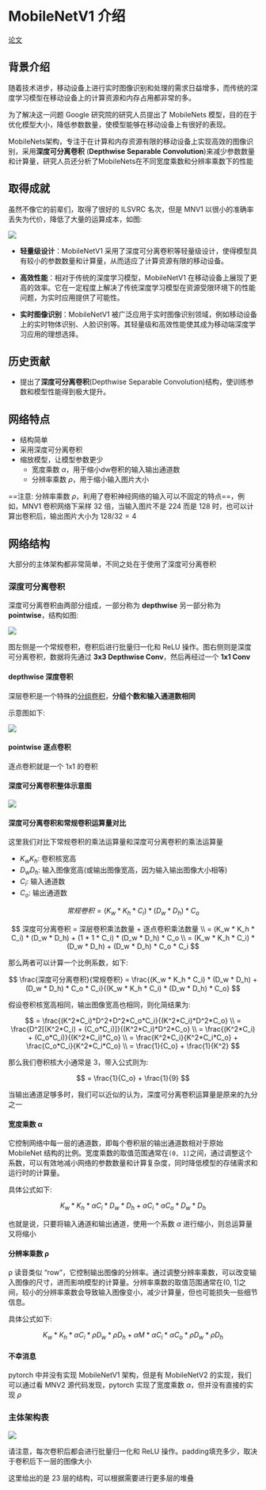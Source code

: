 # MobileNetV1 介绍

[论文](https://arxiv.org/pdf/1704.04861.pdf)

## 背景介绍

随着技术进步，移动设备上进行实时图像识别和处理的需求日益增多，而传统的深度学习模型在移动设备上的计算资源和内存占用都非常的多。

为了解决这一问题 Google 研究院的研究人员提出了 MobileNets 模型，目的在于优化模型大小，降低参数数量，使模型能够在移动设备上有很好的表现。

MobileNets架构，专注于在计算和内存资源有限的移动设备上实现高效的图像识别，采用**深度可分离卷积** (**Depthwise Separable Convolution**)来减少参数数量和计算量，研究人员还分析了MobileNets在不同宽度乘数和分辨率乘数下的性能

## 取得成就

虽然不像它的前辈们，取得了很好的 ILSVRC 名次，但是 MNV1 以很小的准确率丢失为代价，降低了大量的运算成本，如图:

![](md-img/MobileNetV1介绍_2024-01-24-10-32-51.png)

- **轻量级设计**：MobileNetV1 采用了深度可分离卷积等轻量级设计，使得模型具有较小的参数数量和计算量，从而适应了计算资源有限的移动设备。

- **高效性能**：相对于传统的深度学习模型，MobileNetV1 在移动设备上展现了更高的效率。它在一定程度上解决了传统深度学习模型在资源受限环境下的性能问题，为实时应用提供了可能性。

- **实时图像识别**：MobileNetV1 被广泛应用于实时图像识别领域，例如移动设备上的实时物体识别、人脸识别等。其轻量级和高效性能使其成为移动端深度学习应用的理想选择。

## 历史贡献

- 提出了**深度可分离卷积**(Depthwise Separable Convolution)结构，使训练参数和模型性能得到极大提升。

## 网络特点

- 结构简单
- 采用深度可分离卷积
- 缩放模型，让模型参数更少
  - 宽度乘数 $\alpha$，用于缩小dw卷积的输入输出通道数
  - 分辨率乘数 $\rho$，用于缩小输入图片大小

==注意: 分辨率乘数 $\rho$，利用了卷积神经网络的输入可以不固定的特点==，例如，MNV1 卷积网络下采样 32 倍，当输入图片不是 224 而是 128 时，也可以计算出卷积后，输出图片大小为 $128 / 32 = 4$

## 网络结构

大部分的主体架构都非常简单，不同之处在于使用了深度可分离卷积

### 深度可分离卷积

深度可分离卷积由两部分组成，一部分称为 **depthwise** 另一部分称为 **pointwise**，结构如图:

![](md-img/MobileNetV1介绍_2024-01-24-10-46-39.png)

图左侧是一个常规卷积，卷积后进行批量归一化和 ReLU 操作。图右侧则是深度可分离卷积，数据将先通过 **3x3 Depthwise Conv**，然后再经过一个 **1x1 Conv**

#### depthwise 深度卷积

深层卷积是一个特殊的[分组卷积](../../卷积为什么能识别图像/分组卷积.md)，**分组个数和输入通道数相同**

示意图如下:

![](../../卷积为什么能识别图像/md-img/depthwise-convolution-animation-3x3-kernel.gif)

#### pointwise 逐点卷积

逐点卷积就是一个 1x1 的卷积

#### 深度可分离卷积整体示意图

![](../../卷积为什么能识别图像/md-img/depthwise-separable-convolution-animation-3x3-kernel.gif)

#### 深度可分离卷积和常规卷积运算量对比

这里我们对比下常规卷积的乘法运算量和深度可分离卷积的乘法运算量

- $K_w K_h$: 卷积核宽高
- $D_w D_h$: 输入图像宽高(或输出图像宽高，因为输入输出图像大小相等)
- $C_i$: 输入通道数
- $C_o$: 输出通道数

$$
常规卷积 = (K_w * K_h * C_i) * (D_w * D_h) * C_o
$$

$$
深度可分离卷积 = 深层卷积乘法数量 + 逐点卷积乘法数量 \\
= (K_w * K_h * C_i) * (D_w * D_h) + (1 * 1 * C_i) * (D_w * D_h) * C_o \\
= (K_w * K_h * C_i) * (D_w * D_h) + (D_w * D_h) * C_o * C_i
$$

那么两者可以计算一个比例系数，如下:

$$
\frac{深度可分离卷积}{常规卷积} = \frac{(K_w * K_h * C_i) * (D_w * D_h) + (D_w * D_h) * C_o * C_i}{(K_w * K_h * C_i) * (D_w * D_h) * C_o}
$$

假设卷积核宽高相同，输出图像宽高也相同，则化简结果为:

$$
= \frac{(K^2*C_i)*D^2+D^2*C_o*C_i}{(K^2*C_i)*D^2*C_o} \\
= \frac{D^2[(K^2*C_i) + (C_o*C_i)]}{(K^2*C_i)*D^2*C_o} \\
= \frac{(K^2*C_i) + (C_o*C_i)}{(K^2*C_i)*C_o} \\
= \frac{K^2*C_i}{K^2*C_i*C_o} + \frac{C_o*C_i}{K^2*C_i*C_o} \\
= \frac{1}{C_o} + \frac{1}{K^2}
$$

那么我们卷积核大小通常是 3，带入公式则为:

$$
= \frac{1}{C_o} + \frac{1}{9}
$$

当输出通道足够多时，我们可以近似的认为，深度可分离卷积运算量是原来的九分之一

#### 宽度乘数 α

它控制网络中每一层的通道数，即每个卷积层的输出通道数相对于原始 MobileNet 结构的比例。宽度乘数的取值范围通常在`(0, 1]`之间，通过调整这个系数，可以有效地减小网络的参数数量和计算复杂度，同时降低模型的存储需求和运行时的计算量。

具体公式如下:

$$
K_w * K_h * αC_i * D_w * D_h + αC_i * αC_o * D_w * D_h
$$

也就是说，只要将输入通道和输出通道，使用一个系数 $α$ 进行缩小，则总运算量又将缩小

#### 分辨率乘数 ρ

ρ 读音类似 “row”，它控制输出图像的分辨率。通过调整分辨率乘数，可以改变输入图像的尺寸，进而影响模型的计算量。分辨率乘数的取值范围通常在(0, 1]之间，较小的分辨率乘数会导致输入图像变小，减少计算量，但也可能损失一些细节信息。

具体公式如下:

$$
K_w * K_h * αC_i * ρD_w * ρD_h + αM * αC_i * αC_o * ρD_w * ρD_h
$$

#### 不幸消息

pytorch 中并没有实现 MobileNetV1 架构，但是有 MobileNetV2 的实现，我们可以通过看 MNV2 源代码发现，pytorch 实现了宽度乘数 $α$，但并没有直接的实现 $ρ$

### 主体架构表

![](md-img/MobileNetV1介绍_2024-01-24-11-03-08.png)

请注意，每次卷积后都会进行批量归一化和 ReLU 操作。padding填充多少，取决于卷积后下一层的图像大小

这里给出的是 23 层的结构，可以根据需要进行更多层的堆叠